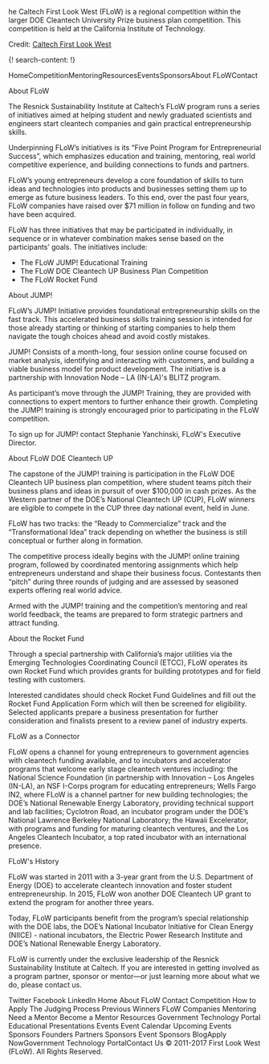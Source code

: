 
he Caltech First Look West (FLoW) is a regional competition within the larger DOE Cleantech University Prize business plan competition. This competition is held at the California Institute of Technology.

Credit: [Caltech First Look West](http://flow.caltech.edu/index.php)

{! search-content: !}

HomeCompetitionMentoringResourcesEventsSponsorsAbout FLoWContact
     
     
     
About FLoW

The Resnick Sustainability Institute at Caltech’s FLoW program runs a series of initiatives aimed at helping student and newly graduated scientists and engineers start cleantech companies and gain practical entrepreneurship skills.

Underpinning FLoW’s initiatives is its “Five Point Program for Entrepreneurial Success”, which emphasizes education and training, mentoring, real world competitive experience, and building connections to funds and partners.

FLoW’s young entrepreneurs develop a core foundation of skills to turn ideas and technologies into products and businesses setting them up to emerge as future business leaders. To this end, over the past four years, FLoW companies have raised over $71 million in follow on funding and two have been acquired.

FLoW has three initiatives that may be participated in individually, in sequence or in whatever combination makes sense based on the participants’ goals. The initiatives include:

* The FLoW JUMP! Educational Training
* The FLoW DOE Cleantech UP Business Plan Competition
* The FLoW Rocket Fund



About JUMP!

FLoW’s JUMP! Initiative provides foundational entrepreneurship skills on the fast track. This accelerated business skills training session is intended for those already starting or thinking of starting companies to help them navigate the tough choices ahead and avoid costly mistakes.

JUMP! Consists of a month-long, four session online course focused on market analysis, identifying and interacting with customers, and building a viable business model for product development. The initiative is a partnership with Innovation Node – LA (IN-LA)'s BLITZ program.

As participant’s move through the JUMP! Training, they are provided with connections to expert mentors to further enhance their growth. Completing the JUMP! training is strongly encouraged prior to participating in the FLoW competition.

To sign up for JUMP! contact Stephanie Yanchinski, FLoW's Executive Director.



About FLoW DOE Cleantech UP

The capstone of the JUMP! training is participation in the FLoW DOE Cleantech UP business plan competition, where student teams pitch their business plans and ideas in pursuit of over $100,000 in cash prizes. As the Western partner of the DOE’s National Cleantech UP (CUP), FLoW winners are eligible to compete in the CUP three day national event, held in June.

FLoW has two tracks: the “Ready to Commercialize” track and the “Transformational Idea” track depending on whether the business is still conceptual or further along in formation.

The competitive process ideally begins with the JUMP! online training program, followed by coordinated mentoring assignments which help entrepreneurs understand and shape their business focus. Contestants then “pitch” during three rounds of judging and are assessed by seasoned experts offering real world advice.

Armed with the JUMP! training and the competition’s mentoring and real world feedback, the teams are prepared to form strategic partners and attract funding.



About the Rocket Fund

Through a special partnership with California’s major utilities via the Emerging Technologies Coordinating Council (ETCC), FLoW operates its own Rocket Fund which provides grants for building prototypes and for field testing with customers.

Interested candidates should check Rocket Fund Guidelines and fill out the Rocket Fund Application Form which will then be screened for eligibility. Selected applicants prepare a business presentation for further consideration and finalists present to a review panel of industry experts.


FLoW as a Connector

FLoW opens a channel for young entrepreneurs to government agencies with cleantech funding available, and to incubators and accelerator programs that welcome early stage cleantech ventures including: the National Science Foundation (in partnership with Innovation – Los Angeles (IN-LA), an NSF I-Corps program for educating entrepreneurs; Wells Fargo IN2, where FLoW is a channel partner for new building technologies; the DOE’s National Renewable Energy Laboratory, providing technical support and lab facilities; Cyclotron Road, an incubator program under the DOE’s National Lawrence Berkeley National Laboratory; the Hawaii Excelerator, with programs and funding for maturing cleantech ventures, and the Los Angeles Cleantech Incubator, a top rated incubator with an international presence.


FLoW's History

FLoW was started in 2011 with a 3-year grant from the U.S. Department of Energy (DOE) to accelerate cleantech innovation and foster student entrepreneurship. In 2015, FLoW won another DOE Cleantech UP grant to extend the program for another three years.

Today, FLoW participants benefit from the program’s special relationship with the DOE labs, the DOE’s National Incubator Initiative for Clean Energy (NIICE) - national incubators, the Electric Power Research Institute and DOE’s National Renewable Energy Laboratory.

FLoW is currently under the exclusive leadership of the Resnick Sustainability Institute at Caltech. If you are interested in getting involved as a program partner, sponsor or mentor—or just learning more about what we do, please contact us.

Twitter
Facebook
LinkedIn
Home
About FLoW
Contact
Competition
How to Apply
The Judging Process
Previous Winners
FLoW Companies
Mentoring
Need a Mentor
Become a Mentor
Resources
Government 
Technology Portal
Educational Presentations
Events
Event Calendar
Upcoming Events
Sponsors
Founders
Partners
Sponsors
Event Sponsors
BlogApply NowGovernment Technology PortalContact Us © 2011-2017 First Look West (FLoW). All Rights Reserved.
